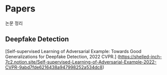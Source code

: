 # Papers
논문 정리

## Deepfake Detection
[Self-supervised Learning of Adversarial Example: Towards Good Generalizations for Deepfake Detection, 2022 CVPR.] (https://shelled-inch-7c2.notion.site/Self-supervised-Learning-of-Adversarial-Example-2022-CVPR-9abd7fde6216438a947998252a534dc8)

